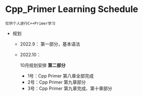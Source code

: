 # Cpp_Primer Learning Schedule

`仅供个人进行C++Primer学习`

* 规划

  * 2022.9：
    第一部分，基本语法
  * 2022.10：

    10月规划安排
    **第二部分**

    * 1号：Cpp Primer 第八章全部完成
    * 2号：Cpp Primer 第九章部分
    * 3号：Cpp Primer 第九章完成、第十章部分

